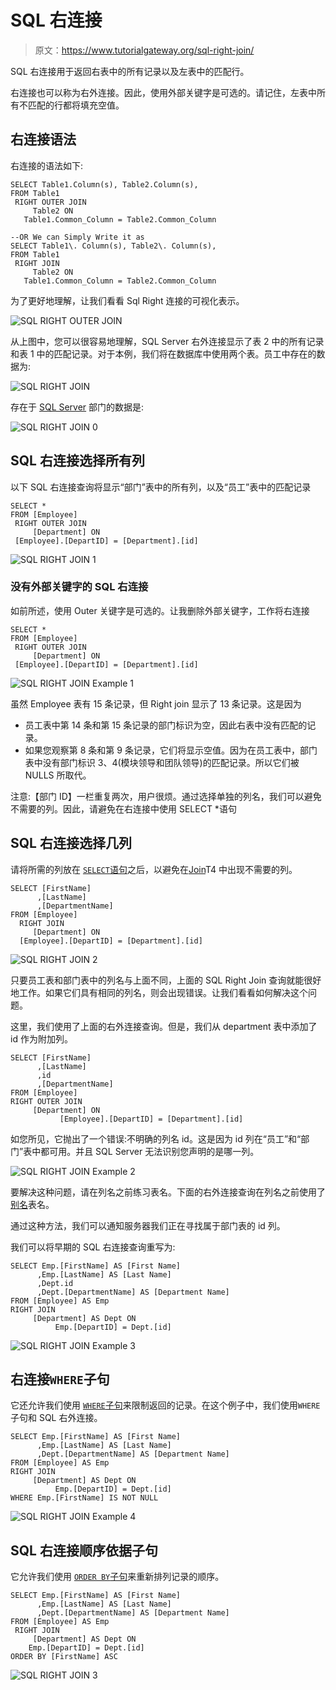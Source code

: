 # SQL 右连接

> 原文：<https://www.tutorialgateway.org/sql-right-join/>

SQL 右连接用于返回右表中的所有记录以及左表中的匹配行。

右连接也可以称为右外连接。因此，使用外部关键字是可选的。请记住，左表中所有不匹配的行都将填充空值。

## 右连接语法

右连接的语法如下:

```
SELECT Table1.Column(s), Table2.Column(s),
FROM Table1
 RIGHT OUTER JOIN
     Table2 ON
   Table1.Common_Column = Table2.Common_Column

--OR We can Simply Write it as
SELECT Table1\. Column(s), Table2\. Column(s),
FROM Table1
 RIGHT JOIN
     Table2 ON
   Table1.Common_Column = Table2.Common_Column
```

为了更好地理解，让我们看看 Sql Right 连接的可视化表示。

![SQL RIGHT OUTER JOIN](img/5eb561469ef6208be7dc4c6e7a981d0a.png)

从上图中，您可以很容易地理解，SQL Server 右外连接显示了表 2 中的所有记录和表 1 中的匹配记录。对于本例，我们将在数据库中使用两个表。员工中存在的数据为:

![SQL RIGHT JOIN](img/0818dbcbb8a8dbe7dd9cff0fa2bed373.png)

存在于 [SQL Server](https://www.tutorialgateway.org/sql/) 部门的数据是:

![SQL RIGHT JOIN 0](img/aff47d2ce5cff6a22067a68da5303b1c.png)

## SQL 右连接选择所有列

以下 SQL 右连接查询将显示“部门”表中的所有列，以及“员工”表中的匹配记录

```
SELECT *
FROM [Employee]
 RIGHT OUTER JOIN
     [Department] ON
 [Employee].[DepartID] = [Department].[id]
```

![SQL RIGHT JOIN 1](img/dd966e182525c2ffd2d765533a3e7275.png)

### 没有外部关键字的 SQL 右连接

如前所述，使用 Outer 关键字是可选的。让我删除外部关键字，工作将右连接

```
SELECT *
FROM [Employee]
 RIGHT OUTER JOIN
     [Department] ON
 [Employee].[DepartID] = [Department].[id]
```

![SQL RIGHT JOIN Example 1](img/445fdce5ffa394f95f7701d47fc5937e.png)

虽然 Employee 表有 15 条记录，但 Right join 显示了 13 条记录。这是因为

*   员工表中第 14 条和第 15 条记录的部门标识为空，因此右表中没有匹配的记录。
*   如果您观察第 8 条和第 9 条记录，它们将显示空值。因为在员工表中，部门表中没有部门标识 3、4(模块领导和团队领导)的匹配记录。所以它们被 NULLS 所取代。

注意:【部门 ID】一栏重复两次，用户很烦。通过选择单独的列名，我们可以避免不需要的列。因此，请避免在右连接中使用 SELECT *语句

## SQL 右连接选择几列

请将所需的列放在 [`SELECT`语句](https://www.tutorialgateway.org/sql-select-statement/)之后，以避免在[Join](https://www.tutorialgateway.org/sql-joins/)T4 中出现不需要的列。

```
SELECT [FirstName]
      ,[LastName]
      ,[DepartmentName]
FROM [Employee]
  RIGHT JOIN
     [Department] ON
  [Employee].[DepartID] = [Department].[id]
```

![SQL RIGHT JOIN 2](img/cddde6fb3b0a26113df4230d05279b36.png)

只要员工表和部门表中的列名与上面不同，上面的 SQL Right Join 查询就能很好地工作。如果它们具有相同的列名，则会出现错误。让我们看看如何解决这个问题。

这里，我们使用了上面的右外连接查询。但是，我们从 department 表中添加了 id 作为附加列。

```
SELECT [FirstName]
      ,[LastName]
      ,id
      ,[DepartmentName]
FROM [Employee]
RIGHT OUTER JOIN
     [Department] ON
           [Employee].[DepartID] = [Department].[id]
```

如您所见，它抛出了一个错误:不明确的列名 id。这是因为 id 列在“员工”和“部门”表中都可用。并且 SQL Server 无法识别您声明的是哪一列。

![SQL RIGHT JOIN Example 2](img/bd80f5ed829ff746ca5e77fb741d5526.png)

要解决这种问题，请在列名之前练习表名。下面的右外连接查询在列名之前使用了[别名](https://www.tutorialgateway.org/sql-alias/)表名。

通过这种方法，我们可以通知服务器我们正在寻找属于部门表的 id 列。

我们可以将早期的 SQL 右连接查询重写为:

```
SELECT Emp.[FirstName] AS [First Name]
      ,Emp.[LastName] AS [Last Name]
	  ,Dept.id 
      ,Dept.[DepartmentName] AS [Department Name]
FROM [Employee] AS Emp
RIGHT JOIN
     [Department] AS Dept ON
          Emp.[DepartID] = Dept.[id]
```

![SQL RIGHT JOIN Example 3](img/96b0b70adea6f119f5047e9da8f1bb14.png)

## 右连接`WHERE`子句

它还允许我们使用 [`WHERE`子句](https://www.tutorialgateway.org/sql-where-clause/)来限制返回的记录。在这个例子中，我们使用`WHERE`子句和 SQL 右外连接。

```
SELECT Emp.[FirstName] AS [First Name]
      ,Emp.[LastName] AS [Last Name]
      ,Dept.[DepartmentName] AS [Department Name]
FROM [Employee] AS Emp
RIGHT JOIN
     [Department] AS Dept ON
          Emp.[DepartID] = Dept.[id]
WHERE Emp.[FirstName] IS NOT NULL
```

![SQL RIGHT JOIN Example 4](img/d9216655ad600d81c0f1ccec4d848938.png)

## SQL 右连接顺序依据子句

它允许我们使用 [`ORDER BY`子句](https://www.tutorialgateway.org/sql-order-by-clause/)来重新排列记录的顺序。

```
SELECT Emp.[FirstName] AS [First Name]
      ,Emp.[LastName] AS [Last Name]
      ,Dept.[DepartmentName] AS [Department Name]
FROM [Employee] AS Emp
 RIGHT JOIN
     [Department] AS Dept ON
    Emp.[DepartID] = Dept.[id]
ORDER BY [FirstName] ASC
```

![SQL RIGHT JOIN 3](img/b793a838e05c83b6d2a8c6147acadc0a.png)